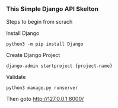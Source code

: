 ### This Simple Django API Skelton
Steps to begin from scrach

Install Django
```
python3 -m pip install Django
```

Create Django Project
```
django-admin startproject {project-name}
```

Validate
```
python3 manage.py runserver
```

Then goto http://127.0.0.1:8000/

### 